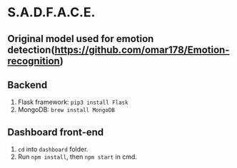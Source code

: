 # S.A.D.F.A.C.E.

## Original model used for emotion detection(https://github.com/omar178/Emotion-recognition)

## Backend

1. Flask framework: `pip3 install Flask`
2. MongoDB: `brew install MongoDB`

## Dashboard front-end

1. `cd` into `dashboard` folder.
2. Run `npm install`, then `npm start` in cmd.

